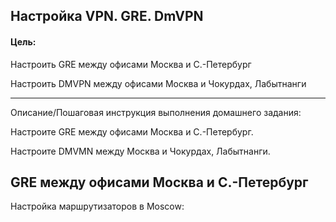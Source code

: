 ## Настройка VPN. GRE. DmVPN

#### Цель:

Настроить GRE между офисами Москва и С.-Петербург

Настроить DMVPN между офисами Москва и Чокурдах, Лабытнанги

_________________________________________________________________________________________________________

Описание/Пошаговая инструкция выполнения домашнего задания:

Настроите GRE между офисами Москва и С.-Петербург.

Настроите DMVMN между Москва и Чокурдах, Лабытнанги.

## GRE между офисами Москва и С.-Петербург 

Настройка маршрутизаторов в Moscow:


